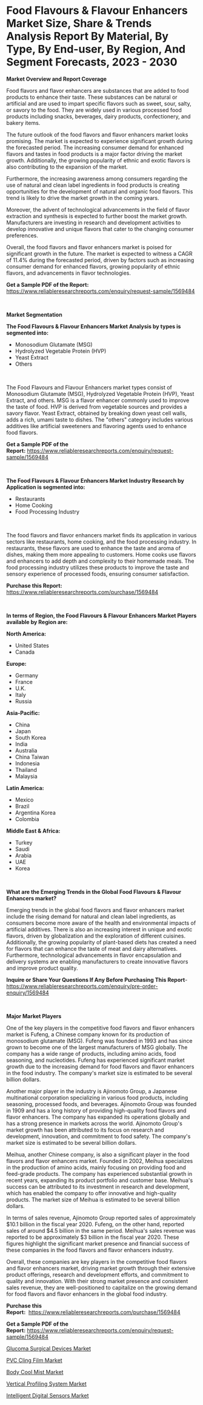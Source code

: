 <p><h1>Food Flavours & Flavour Enhancers Market Size, Share & Trends Analysis Report By Material, By Type, By End-user, By Region, And Segment Forecasts, 2023 - 2030</h1></p><p><strong>Market Overview and Report Coverage</strong></p>
<p><p>Food flavors and flavor enhancers are substances that are added to food products to enhance their taste. These substances can be natural or artificial and are used to impart specific flavors such as sweet, sour, salty, or savory to the food. They are widely used in various processed food products including snacks, beverages, dairy products, confectionery, and bakery items.</p><p>The future outlook of the food flavors and flavor enhancers market looks promising. The market is expected to experience significant growth during the forecasted period. The increasing consumer demand for enhanced flavors and tastes in food products is a major factor driving the market growth. Additionally, the growing popularity of ethnic and exotic flavors is also contributing to the expansion of the market.</p><p>Furthermore, the increasing awareness among consumers regarding the use of natural and clean label ingredients in food products is creating opportunities for the development of natural and organic food flavors. This trend is likely to drive the market growth in the coming years.</p><p>Moreover, the advent of technological advancements in the field of flavor extraction and synthesis is expected to further boost the market growth. Manufacturers are investing in research and development activities to develop innovative and unique flavors that cater to the changing consumer preferences.</p><p>Overall, the food flavors and flavor enhancers market is poised for significant growth in the future. The market is expected to witness a CAGR of 11.4% during the forecasted period, driven by factors such as increasing consumer demand for enhanced flavors, growing popularity of ethnic flavors, and advancements in flavor technologies.</p></p>
<p><strong>Get a Sample PDF of the Report:</strong> <a href="https://www.reliableresearchreports.com/enquiry/request-sample/1569484">https://www.reliableresearchreports.com/enquiry/request-sample/1569484</a></p>
<p>&nbsp;</p>
<p><strong>Market Segmentation</strong></p>
<p><strong>The Food Flavours & Flavour Enhancers Market Analysis by types is segmented into:</strong></p>
<p><ul><li>Monosodium Glutamate (MSG)</li><li>Hydrolyzed Vegetable Protein (HVP)</li><li>Yeast Extract</li><li>Others</li></ul></p>
<p>&nbsp;</p>
<p><p>The Food Flavours and Flavour Enhancers market types consist of Monosodium Glutamate (MSG), Hydrolyzed Vegetable Protein (HVP), Yeast Extract, and others. MSG is a flavor enhancer commonly used to improve the taste of food. HVP is derived from vegetable sources and provides a savory flavor. Yeast Extract, obtained by breaking down yeast cell walls, adds a rich, umami taste to dishes. The "others" category includes various additives like artificial sweeteners and flavoring agents used to enhance food flavors.</p></p>
<p><strong>Get a Sample PDF of the Report:</strong>&nbsp;<a href="https://www.reliableresearchreports.com/enquiry/request-sample/1569484">https://www.reliableresearchreports.com/enquiry/request-sample/1569484</a></p>
<p>&nbsp;</p>
<p><strong>The Food Flavours & Flavour Enhancers Market Industry Research by Application is segmented into:</strong></p>
<p><ul><li>Restaurants</li><li>Home Cooking</li><li>Food Processing Industry</li></ul></p>
<p>&nbsp;</p>
<p><p>The food flavors and flavor enhancers market finds its application in various sectors like restaurants, home cooking, and the food processing industry. In restaurants, these flavors are used to enhance the taste and aroma of dishes, making them more appealing to customers. Home cooks use flavors and enhancers to add depth and complexity to their homemade meals. The food processing industry utilizes these products to improve the taste and sensory experience of processed foods, ensuring consumer satisfaction.</p></p>
<p><strong>Purchase this Report:</strong>&nbsp; <a href="https://www.reliableresearchreports.com/purchase/1569484">https://www.reliableresearchreports.com/purchase/1569484</a></p>
<p>&nbsp;</p>
<p><strong>In terms of Region, the Food Flavours & Flavour Enhancers Market Players available by Region are:</strong></p>
<p>
    <p> <strong> North America: </strong>
        <ul>
            <li>United States</li>
            <li>Canada</li>
        </ul>
        </p> 
    <p> <strong> Europe: </strong>
        <ul>
            <li>Germany</li>
            <li>France</li>
            <li>U.K.</li>
            <li>Italy</li>
            <li>Russia</li>
        </ul>
        </p> 
    <p> <strong> Asia-Pacific: </strong>
        <ul>
            <li>China</li>
            <li>Japan</li>
            <li>South Korea</li>
            <li>India</li>
            <li>Australia</li>
            <li>China Taiwan</li>
            <li>Indonesia</li>
            <li>Thailand</li>
            <li>Malaysia</li>
        </ul>
        </p> 
    <p> <strong> Latin America: </strong>
        <ul>
            <li>Mexico</li>
            <li>Brazil</li>
            <li>Argentina Korea</li>
            <li>Colombia</li>
        </ul>
        </p> 
    <p> <strong> Middle East & Africa: </strong>
        <ul>
            <li>Turkey</li>
            <li>Saudi</li>
            <li>Arabia</li>
            <li>UAE</li>
            <li>Korea</li>
        </ul>
    </p>
    </p>
<p>&nbsp;</p>
<p><strong>What are the Emerging Trends in the Global Food Flavours & Flavour Enhancers market?</strong></p>
<p><p>Emerging trends in the global food flavors and flavor enhancers market include the rising demand for natural and clean label ingredients, as consumers become more aware of the health and environmental impacts of artificial additives. There is also an increasing interest in unique and exotic flavors, driven by globalization and the exploration of different cuisines. Additionally, the growing popularity of plant-based diets has created a need for flavors that can enhance the taste of meat and dairy alternatives. Furthermore, technological advancements in flavor encapsulation and delivery systems are enabling manufacturers to create innovative flavors and improve product quality.</p></p>
<p><strong>Inquire or Share Your Questions If Any Before Purchasing This Report</strong>- <a href="https://www.reliableresearchreports.com/enquiry/pre-order-enquiry/1569484">https://www.reliableresearchreports.com/enquiry/pre-order-enquiry/1569484</a></p>
<p>&nbsp;</p>
<p><strong>Major Market Players</strong></p>
<p><p>One of the key players in the competitive food flavors and flavor enhancers market is Fufeng, a Chinese company known for its production of monosodium glutamate (MSG). Fufeng was founded in 1993 and has since grown to become one of the largest manufacturers of MSG globally. The company has a wide range of products, including amino acids, food seasoning, and nucleotides. Fufeng has experienced significant market growth due to the increasing demand for food flavors and flavor enhancers in the food industry. The company's market size is estimated to be several billion dollars.</p><p>Another major player in the industry is Ajinomoto Group, a Japanese multinational corporation specializing in various food products, including seasoning, processed foods, and beverages. Ajinomoto Group was founded in 1909 and has a long history of providing high-quality food flavors and flavor enhancers. The company has expanded its operations globally and has a strong presence in markets across the world. Ajinomoto Group's market growth has been attributed to its focus on research and development, innovation, and commitment to food safety. The company's market size is estimated to be several billion dollars.</p><p>Meihua, another Chinese company, is also a significant player in the food flavors and flavor enhancers market. Founded in 2002, Meihua specializes in the production of amino acids, mainly focusing on providing food and feed-grade products. The company has experienced substantial growth in recent years, expanding its product portfolio and customer base. Meihua's success can be attributed to its investment in research and development, which has enabled the company to offer innovative and high-quality products. The market size of Meihua is estimated to be several billion dollars.</p><p>In terms of sales revenue, Ajinomoto Group reported sales of approximately $10.1 billion in the fiscal year 2020. Fufeng, on the other hand, reported sales of around $4.5 billion in the same period. Meihua's sales revenue was reported to be approximately $3 billion in the fiscal year 2020. These figures highlight the significant market presence and financial success of these companies in the food flavors and flavor enhancers industry.</p><p>Overall, these companies are key players in the competitive food flavors and flavor enhancers market, driving market growth through their extensive product offerings, research and development efforts, and commitment to quality and innovation. With their strong market presence and consistent sales revenue, they are well-positioned to capitalize on the growing demand for food flavors and flavor enhancers in the global food industry.</p></p>
<p><strong>Purchase this Report:</strong>&nbsp;&nbsp;<a href="https://www.reliableresearchreports.com/purchase/1569484">https://www.reliableresearchreports.com/purchase/1569484</a></p>
<p></p>
<p><strong>Get a Sample PDF of the Report:</strong>&nbsp;<a href="https://www.reliableresearchreports.com/enquiry/request-sample/1569484">https://www.reliableresearchreports.com/enquiry/request-sample/1569484</a></p>
<p><p><a href="https://medium.com/@lindabrewer15/glucoma-surgical-devices-market-size-reveals-the-best-marketing-channels-in-global-industry-b1e9739bf00e">Glucoma Surgical Devices Market</a></p><p><a href="https://medium.com/@margaretlee84/pvc-cling-film-market-furnishes-information-on-market-share-market-trends-and-market-growth-903f3dd2a7d2">PVC Cling Film Market</a></p><p><a href="https://github.com/RickHolmes3/Market-Research-Report-List-1/blob/main/body-cool-mist-market.md">Body Cool Mist Market</a></p><p><a href="https://www.linkedin.com/pulse/vertical-profiling-system-market-research-report-unlocks/">Vertical Profiling System Market</a></p><p><a href="https://www.linkedin.com/pulse/decoding-intelligent-digital-sensors-market-deep-dive-latest/">Intelligent Digital Sensors Market</a></p></p>